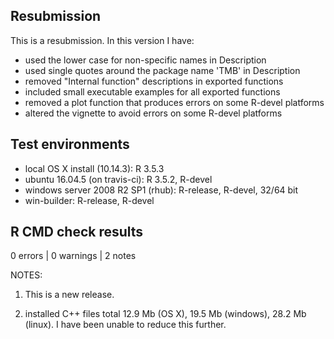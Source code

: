 ## Resubmission
This is a resubmission. In this version I have:
* used the lower case for non-specific names in Description
* used single quotes around the package name 'TMB' in Description
* removed "Internal function" descriptions in exported functions
* included small executable examples for all exported functions 
* removed a plot function that produces errors on some R-devel platforms
* altered the vignette to avoid errors on some R-devel platforms

## Test environments
* local OS X install (10.14.3): R 3.5.3
* ubuntu 16.04.5 (on travis-ci): R 3.5.2, R-devel
* windows server 2008 R2 SP1 (rhub): R-release, R-devel, 32/64 bit
* win-builder: R-release, R-devel 

## R CMD check results

0 errors | 0 warnings | 2 notes

NOTES:  

1. This is a new release.  

2. installed C++ files total 12.9 Mb (OS X), 19.5 Mb (windows), 28.2 Mb (linux). I have been unable to reduce this further.  
